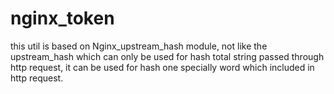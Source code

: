 nginx_token
===========

this util is based on Nginx_upstream_hash module, not like the upstream_hash which can only be used for hash total string passed through http request, it can be used for hash one specially word which included in http request.
